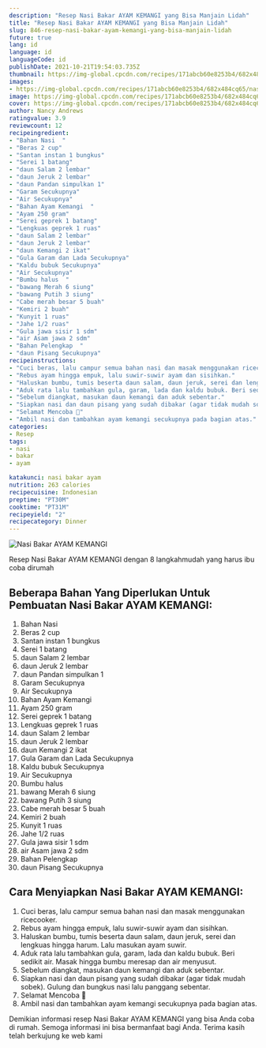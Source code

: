 ```yaml
---
description: "Resep Nasi Bakar AYAM KEMANGI yang Bisa Manjain Lidah"
title: "Resep Nasi Bakar AYAM KEMANGI yang Bisa Manjain Lidah"
slug: 846-resep-nasi-bakar-ayam-kemangi-yang-bisa-manjain-lidah
future: true
lang: id
language: id
languageCode: id
publishDate: 2021-10-21T19:54:03.735Z 
thumbnail: https://img-global.cpcdn.com/recipes/171abcb60e8253b4/682x484cq65/nasi-bakar-ayam-kemangi-foto-resep-utama.png
images:
- https://img-global.cpcdn.com/recipes/171abcb60e8253b4/682x484cq65/nasi-bakar-ayam-kemangi-foto-resep-utama.png
image: https://img-global.cpcdn.com/recipes/171abcb60e8253b4/682x484cq65/nasi-bakar-ayam-kemangi-foto-resep-utama.png
cover: https://img-global.cpcdn.com/recipes/171abcb60e8253b4/682x484cq65/nasi-bakar-ayam-kemangi-foto-resep-utama.png
author: Nancy Andrews
ratingvalue: 3.9
reviewcount: 12
recipeingredient:
- "Bahan Nasi  "
- "Beras 2 cup"
- "Santan instan 1 bungkus"
- "Serei 1 batang"
- "daun Salam 2 lembar"
- "daun Jeruk 2 lembar"
- "daun Pandan simpulkan 1"
- "Garam Secukupnya"
- "Air Secukupnya"
- "Bahan Ayam Kemangi  "
- "Ayam 250 gram"
- "Serei geprek 1 batang"
- "Lengkuas geprek 1 ruas"
- "daun Salam 2 lembar"
- "daun Jeruk 2 lembar"
- "daun Kemangi 2 ikat"
- "Gula Garam dan Lada Secukupnya"
- "Kaldu bubuk Secukupnya"
- "Air Secukupnya"
- "Bumbu halus  "
- "bawang Merah 6 siung"
- "bawang Putih 3 siung"
- "Cabe merah besar 5 buah"
- "Kemiri 2 buah"
- "Kunyit 1 ruas"
- "Jahe 1/2 ruas"
- "Gula jawa sisir 1 sdm"
- "air Asam jawa 2 sdm"
- "Bahan Pelengkap  "
- "daun Pisang Secukupnya"
recipeinstructions:
- "Cuci beras, lalu campur semua bahan nasi dan masak menggunakan ricecooker."
- "Rebus ayam hingga empuk, lalu suwir-suwir ayam dan sisihkan."
- "Haluskan bumbu, tumis beserta daun salam, daun jeruk, serei dan lengkuas hingga harum. Lalu masukan ayam suwir."
- "Aduk rata lalu tambahkan gula, garam, lada dan kaldu bubuk. Beri sedikit air. Masak hingga bumbu meresap dan air menyusut."
- "Sebelum diangkat, masukan daun kemangi dan aduk sebentar."
- "Siapkan nasi dan daun pisang yang sudah dibakar (agar tidak mudah sobek). Gulung dan bungkus nasi lalu panggang sebentar."
- "Selamat Mencoba 🤗"
- "Ambil nasi dan tambahkan ayam kemangi secukupnya pada bagian atas."
categories:
- Resep
tags:
- nasi
- bakar
- ayam

katakunci: nasi bakar ayam 
nutrition: 263 calories
recipecuisine: Indonesian
preptime: "PT30M"
cooktime: "PT31M"
recipeyield: "2"
recipecategory: Dinner
---
```



![Nasi Bakar AYAM KEMANGI](https://img-global.cpcdn.com/recipes/171abcb60e8253b4/682x484cq65/nasi-bakar-ayam-kemangi-foto-resep-utama.png)

Resep Nasi Bakar AYAM KEMANGI    dengan 8 langkahmudah yang harus ibu coba dirumah

<!--inarticleads1-->

## Beberapa Bahan Yang Diperlukan Untuk Pembuatan Nasi Bakar AYAM KEMANGI:

1. Bahan Nasi  
1. Beras 2 cup
1. Santan instan 1 bungkus
1. Serei 1 batang
1. daun Salam 2 lembar
1. daun Jeruk 2 lembar
1. daun Pandan simpulkan 1
1. Garam Secukupnya
1. Air Secukupnya
1. Bahan Ayam Kemangi  
1. Ayam 250 gram
1. Serei geprek 1 batang
1. Lengkuas geprek 1 ruas
1. daun Salam 2 lembar
1. daun Jeruk 2 lembar
1. daun Kemangi 2 ikat
1. Gula Garam dan Lada Secukupnya
1. Kaldu bubuk Secukupnya
1. Air Secukupnya
1. Bumbu halus  
1. bawang Merah 6 siung
1. bawang Putih 3 siung
1. Cabe merah besar 5 buah
1. Kemiri 2 buah
1. Kunyit 1 ruas
1. Jahe 1/2 ruas
1. Gula jawa sisir 1 sdm
1. air Asam jawa 2 sdm
1. Bahan Pelengkap  
1. daun Pisang Secukupnya



<!--inarticleads2-->

## Cara Menyiapkan Nasi Bakar AYAM KEMANGI:

1. Cuci beras, lalu campur semua bahan nasi dan masak menggunakan ricecooker.
1. Rebus ayam hingga empuk, lalu suwir-suwir ayam dan sisihkan.
1. Haluskan bumbu, tumis beserta daun salam, daun jeruk, serei dan lengkuas hingga harum. Lalu masukan ayam suwir.
1. Aduk rata lalu tambahkan gula, garam, lada dan kaldu bubuk. Beri sedikit air. Masak hingga bumbu meresap dan air menyusut.
1. Sebelum diangkat, masukan daun kemangi dan aduk sebentar.
1. Siapkan nasi dan daun pisang yang sudah dibakar (agar tidak mudah sobek). Gulung dan bungkus nasi lalu panggang sebentar.
1. Selamat Mencoba 🤗
1. Ambil nasi dan tambahkan ayam kemangi secukupnya pada bagian atas.




Demikian informasi  resep Nasi Bakar AYAM KEMANGI   yang bisa Anda coba di rumah. Semoga informasi ini bisa bermanfaat bagi Anda. Terima kasih telah berkujung ke web kami
